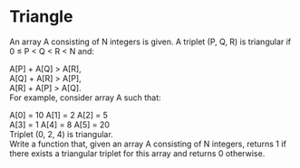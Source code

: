 # Triangle
 
An array A consisting of N integers is given. A triplet (P, Q, R) is triangular if 0 ≤ P < Q < R < N and:  
  
A[P] + A[Q] > A[R],  
A[Q] + A[R] > A[P],  
A[R] + A[P] > A[Q].  
For example, consider array A such that:  
  
  A[0] = 10    A[1] = 2    A[2] = 5  
  A[3] = 1     A[4] = 8    A[5] = 20  
Triplet (0, 2, 4) is triangular.  
Write a function that, given an array A consisting of N integers, returns 1 if there exists a triangular triplet for this array and returns 0 otherwise.
